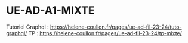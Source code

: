 # UE-AD-A1-MIXTE


Tutoriel Graphql : https://helene-coullon.fr/pages/ue-ad-fil-23-24/tuto-graphql/
TP : https://helene-coullon.fr/pages/ue-ad-fil-23-24/tp-mixte/
